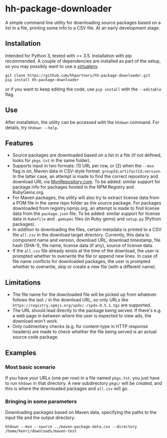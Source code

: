 # hh-package-downloader
A simple command line utility for downloading source packages based on a list in a file, printing some info to a CSV file. At an early development stage.

## Installation
Intended for Python 3, tested with >= 3.5. Installation with pip recommended. A couple of dependencies are installed as part of the setup, so you may possibly want to use a [virtualenv](http://docs.python-guide.org/en/latest/dev/virtualenvs/).
```
git clone https://github.com/hhpartners/hh-package-downloader.git
pip install hh-package-downloader
```
or if you want to keep editing the code, use ```pip install``` with the ```--editable``` flag.

## Use
After installation, the utility can be accessed with the ```hhdown``` command. For details, try ```hhdown --help```.

## Features
- Source packages are downloaded based on a list in a file (if not defined, looks for ```pkgs.txt``` in the same folder). 
- Supports input in two formats: (1) URL per row, or (2) when the ```--mvn``` flag is on, Maven data in CSV-style format: ```groupId;artifactId;version```. In the latter case, an attempt is made to find the correct repository and download URL via [MvnRepository.com](https://mvnrepository.com/). To be added: similar support for package info for packages hosted in the NPM Registry and RubyGems.org.
- For Maven packages, the utility will also try to extract license data from a POM file in the same repo folder as the source package. For packages downloaded from registry.npmjs.org, an attempt is made to find license data from the ```package.json``` file. To be added: similar support for license data in ```Rakefile``` and ```.gemspec``` files (in Ruby gems) and ```setup.py``` (Python packages).
- In addition to downloading the files, certain metadata is printed to a CSV file ```all.csv``` in the download target directory. Currently, this data is: component name and version, download URL, download timestamp, file hash (SHA-1), file name, license data (if any), source of license data.
- If the ```all.csv``` file already exists at the time of the download, the user is prompted whether to overwrite the file or append new lines. In case of file name conflicts for downloaded packages, the user is prompted whether to overwrite, skip or create a new file (with a different name).

## Limitations
- The file name for the downloaded file will be picked up from whatever follows the last ```/``` in the download URL, so only URLs like ```https://registry.npmjs.org/spdx/-/spdx-0.5.1.tgz``` are supported.
- The URL should lead directly to the package being served. If there's e.g. a web page in between where the user is expected to view ads, the download won't work.
- Only rudimentary checks (e.g. for content-type in HTTP response headers) are made to check whether the file being served is an actual source code package.

## Examples

### Most basic scenario
If you have your URLs (one per row) in a file named ```pkgs.txt```, you just have to run ```hhdown``` in that directory. A new subdirectory ```pkgs/``` will be created, and this is where the downloaded packages and ```all.csv``` will go.

### Bringing in some parameters
Downloading packages based on Maven data, specifying the paths to the input file and the output directory:
```
hhdown --mvn --source ../maven-package-data.csv --directory /home/henri/downloads/maven-test
```
